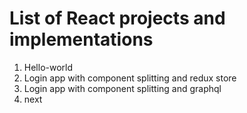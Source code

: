 # List of React projects and implementations

1. Hello-world
2. Login app with component splitting and redux store
3. Login app with component splitting and graphql
4. next
